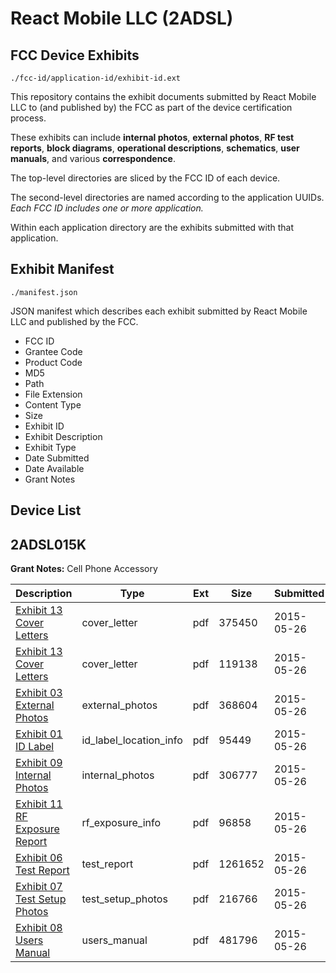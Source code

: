 # React Mobile LLC (2ADSL)
## FCC Device Exhibits

```
./fcc-id/application-id/exhibit-id.ext
```

This repository contains the exhibit documents submitted by React Mobile LLC to (and published by) the FCC as part of the device certification process.

These exhibits can include **internal photos**, **external photos**, **RF test reports**, **block diagrams**, **operational descriptions**, **schematics**, **user manuals**, and various **correspondence**.

The top-level directories are sliced by the FCC ID of each device.

The second-level directories are named according to the application UUIDs. *Each FCC ID includes one or more application.*

Within each application directory are the exhibits submitted with that application. 

## Exhibit Manifest

```
./manifest.json
```

JSON manifest which describes each exhibit submitted by React Mobile LLC and published by the FCC.

- FCC ID
- Grantee Code
- Product Code
- MD5
- Path
- File Extension
- Content Type
- Size
- Exhibit ID
- Exhibit Description
- Exhibit Type
- Date Submitted
- Date Available
- Grant Notes

## Device List
## 2ADSL015K
**Grant Notes:** Cell Phone Accessory

| Description | Type | Ext | Size | Submitted | Available |
| ----------- | ---- | --- | ---- | --------- | --------- |
| [Exhibit 13 Cover Letters](2ADSL015K/a433e0737ae3f405b5fef2fddd034c33/2623930.pdf) | cover_letter | pdf | 375450 | 2015-05-26 | 2015-05-26 |
| [Exhibit 13 Cover Letters](2ADSL015K/a433e0737ae3f405b5fef2fddd034c33/2623931.pdf) | cover_letter | pdf | 119138 | 2015-05-26 | 2015-05-26 |
| [Exhibit 03 External Photos](2ADSL015K/a433e0737ae3f405b5fef2fddd034c33/2623921.pdf) | external_photos | pdf | 368604 | 2015-05-26 | 2015-11-23 |
| [Exhibit 01 ID Label](2ADSL015K/a433e0737ae3f405b5fef2fddd034c33/2623920.pdf) | id_label_location_info | pdf | 95449 | 2015-05-26 | 2015-05-26 |
| [Exhibit 09 Internal Photos](2ADSL015K/a433e0737ae3f405b5fef2fddd034c33/2623927.pdf) | internal_photos | pdf | 306777 | 2015-05-26 | 2015-11-23 |
| [Exhibit 11 RF Exposure Report](2ADSL015K/a433e0737ae3f405b5fef2fddd034c33/2623928.pdf) | rf_exposure_info | pdf | 96858 | 2015-05-26 | 2015-05-26 |
| [Exhibit 06 Test Report](2ADSL015K/a433e0737ae3f405b5fef2fddd034c33/2623924.pdf) | test_report | pdf | 1261652 | 2015-05-26 | 2015-05-26 |
| [Exhibit 07 Test Setup Photos](2ADSL015K/a433e0737ae3f405b5fef2fddd034c33/2623925.pdf) | test_setup_photos | pdf | 216766 | 2015-05-26 | 2015-11-23 |
| [Exhibit 08 Users Manual](2ADSL015K/a433e0737ae3f405b5fef2fddd034c33/2623926.pdf) | users_manual | pdf | 481796 | 2015-05-26 | 2015-11-23 |
